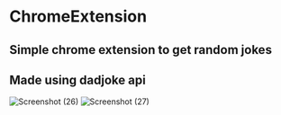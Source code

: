 # ChromeExtension

## Simple chrome extension to get random jokes
## Made using dadjoke api
![Screenshot (26)](https://user-images.githubusercontent.com/47221162/145679127-7178ef22-a641-40d3-a9c5-3496a022a592.png)
![Screenshot (27)](https://user-images.githubusercontent.com/47221162/145679129-70890a41-07ef-4cbc-9376-bf5c15e20e9b.png)
